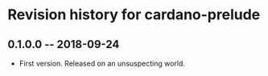 # Revision history for cardano-prelude

## 0.1.0.0 -- 2018-09-24

- First version. Released on an unsuspecting world.
